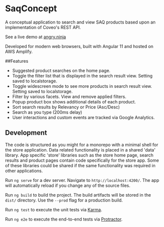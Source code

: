 # SaqConcept

A conceptual application to search and view SAQ products based upon an implementation of Coveo's REST API.

See a live demo at [angry.ninja](https://angry.ninja)

Developed for modern web browsers, built with Angular 11 and hosted on AWS Amplify.

##Features
* Suggested product searches on the home page.
* Toggle the filter list that is displayed in the search result view. Setting saved to localstorage.
* Toggle widescreen mode to see more products in search result view. Setting saved to localstorage.
* Filter by various facets. View and remove applied filters.
* Popup product box shows additional details of each product.
* Sort search results by Relevancy or Price (Asc/Desc)
* Search as you type (200ms delay)
* User interactions and custom events are tracked via Google Analytics.

## Development

The code is structured as you might for a monorepo with a minimal shell for the store application. Data related functionality is placed in a shared 'data' library. App specific 'store' libraries such as the store home page, search results and product pages contain code specifically for the store app. Some of these libraries could be shared if the same functionality was required in other applications. 

Run `ng serve` for a dev server. Navigate to `http://localhost:4200/`. The app will automatically reload if you change any of the source files.

Run `ng build` to build the project. The build artifacts will be stored in the `dist/` directory. Use the `--prod` flag for a production build.

Run `ng test` to execute the unit tests via [Karma](https://karma-runner.github.io).

Run `ng e2e` to execute the end-to-end tests via [Protractor](http://www.protractortest.org/).
